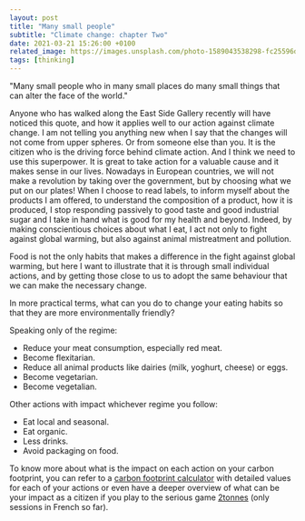 ```yaml
---
layout: post
title: "Many small people"
subtitle: "Climate change: chapter Two"
date: 2021-03-21 15:26:00 +0100
related_image: https://images.unsplash.com/photo-1589043538298-fc25596d8349?ixid=MXwxMjA3fDB8MHxwaG90by1wYWdlfHx8fGVufDB8fHw%3D&ixlib=rb-1.2.1&auto=format&fit=crop&w=1267&q=80
tags: [thinking]
---
```


"Many small people who in many small places do many small things that can alter the face of the world."

Anyone who has walked along the East Side Gallery recently will have noticed this quote, and how it applies well to our action against climate change. I am not telling you anything new when I say that the changes will not come from upper spheres. Or from someone else than you. It is the citizen who is the driving force behind climate action. And I think we need to use this superpower. It is great to take action for a valuable cause and it makes sense in our lives. Nowadays in European countries, we will not make a revolution by taking over the government, but by choosing what we put on our plates! When I choose to read labels, to inform myself about the products I am offered, to understand the composition of a product, how it is produced, I stop responding passively to good taste and good industrial sugar and I take in hand what is good for my health and beyond. Indeed, by making conscientious choices about what I eat, I act not only to fight against global warming, but also against animal mistreatment and pollution.

Food is not the only habits that makes a difference in the fight against global warming, but here I want to illustrate that it is through small individual actions, and by getting those close to us to adopt the same behaviour that we can make the necessary change.

In more practical terms, what can you do to change your eating habits so that they are more environmentally friendly?

Speaking only of the regime:

- Reduce your meat consumption, especially red meat.
- Become flexitarian.
- Reduce all animal products like dairies (milk, yoghurt, cheese) or eggs.
- Become vegetarian.
- Become vegetalian.

Other actions with impact whichever regime you follow:

- Eat local and seasonal.
- Eat organic.
- Less drinks.
- Avoid packaging on food.

To know more about what is the impact on each action on your carbon footprint, you can refer to a [carbon footprint calculator](https://www.2tonnes.org/) with detailed values for each of your actions or even have a deeper overview of what can be your impact as a citizen if you play to the serious game [2tonnes](https://www.2tonnes.org/) (only sessions in French so far).
